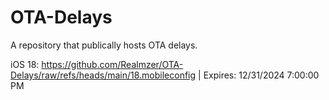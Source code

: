 # OTA-Delays
A repository that publically hosts OTA delays.

iOS 18: https://github.com/Realmzer/OTA-Delays/raw/refs/heads/main/18.mobileconfig | Expires: 12/31/2024 7:00:00 PM 
